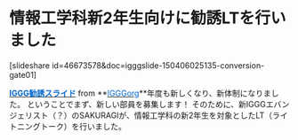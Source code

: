 # 情報工学科新2年生向けに勧誘LTを行いました

[slideshare id=46673578&doc=igggslide-150406025135-conversion-gate01]

[<span style="color: #0066cc;">**IGGG勧誘スライド**</span>](http://www.slideshare.net/IGGGorg/iggg-slide "IGGG勧誘スライド") from **[<span style="color: #0066cc;">IGGGorg</span>](http://www.slideshare.net/IGGGorg)**年度も新しくなり、新体制になりました。
ということでまず、新しい部員を募集します！
そのために、新IGGGエバンジェリスト（？）のSAKURAGIが、情報工学科の新2年生を対象としたLT（ライトニングトーク）を行いました。